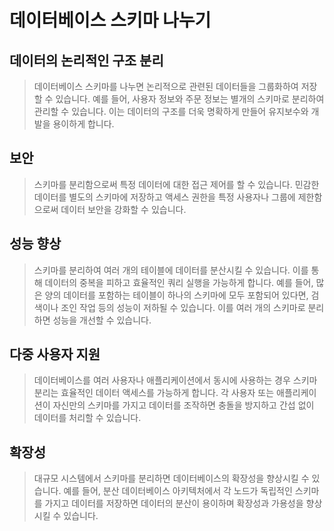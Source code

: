# 데이터베이스 스키마 나누기

## 데이터의 논리적인 구조 분리

> 데이터베이스 스키마를 나누면 논리적으로 관련된 데이터들을 그룹화하여 저장할 수 있습니다. 예를 들어, 사용자 정보와 주문 정보는 별개의 스키마로 분리하여 관리할 수 있습니다. 이는 데이터의 구조를 더욱 명확하게 만들어 유지보수와 개발을 용이하게 합니다.

## 보안

> 스키마를 분리함으로써 특정 데이터에 대한 접근 제어를 할 수 있습니다. 민감한 데이터를 별도의 스키마에 저장하고 액세스 권한을 특정 사용자나 그룹에 제한함으로써 데이터 보안을 강화할 수 있습니다.

## 성능 향상

> 스키마를 분리하여 여러 개의 테이블에 데이터를 분산시킬 수 있습니다. 이를 통해 데이터의 중복을 피하고 효율적인 쿼리 실행을 가능하게 합니다. 예를 들어, 많은 양의 데이터를 포함하는 테이블이 하나의 스키마에 모두 포함되어 있다면, 검색이나 조인 작업 등의 성능이 저하될 수 있습니다. 이를 여러 개의 스키마로 분리하면 성능을 개선할 수 있습니다.

## 다중 사용자 지원

> 데이터베이스를 여러 사용자나 애플리케이션에서 동시에 사용하는 경우 스키마 분리는 효율적인 데이터 액세스를 가능하게 합니다. 각 사용자 또는 애플리케이션이 자신만의 스키마를 가지고 데이터를 조작하면 충돌을 방지하고 간섭 없이 데이터를 처리할 수 있습니다.

## 확장성

> 대규모 시스템에서 스키마를 분리하면 데이터베이스의 확장성을 향상시킬 수 있습니다. 예를 들어, 분산 데이터베이스 아키텍처에서 각 노드가 독립적인 스키마를 가지고 데이터를 저장하면 데이터의 분산이 용이하며 확장성과 가용성을 향상시킬 수 있습니다.
